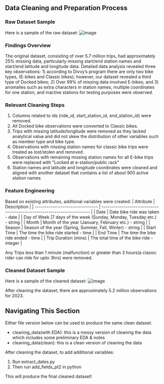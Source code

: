 ## Data Cleaning and Preparation Process 

### Raw Dataset Sample 
Here is a sample of the raw dataset:
![image](https://github.com/nshah-11/divvy-bikesharing/assets/97864887/1d4aa1dc-f497-43b3-8e68-7249b8f11ae4)

### Findings Overview
The original dataset, consisting of over 5.7 million trips, had approximately 25% missing data, particularly missing start/end station names and start/end latitude and longitude data. Detailed data analysis revealed three key observations: 1) according to Divvy’s program there are only two bike types, (E-bikes and Classic bikes); however, our dataset revealed a third type of Docked bikes; 2) Over 99% of missing data involved E-bikes; and 3) anomalies such as extra characters in station names, multiple coordinates for one station, and inactive stations for testing purposes were observed.

### Relevant Cleaning Steps 
1. Columns related to ids (ride_id, start_station_id, end_station_id) were removed. 
2. All Docked bike observations were converted to Classic bikes.
3. Trips with missing latitude/longitude were removed as they lacked analytical value and did not skew the distribution of other variables such as member type and bike type.
4. Observations with missing station names for classic bike trips were treated as lost/stolen and removed.
5. Observations with remaining missing station names for all E-bike trips were replaced with "Locked at e-station/public rack"
6. Station names and latitude and longitude coordinates were cleaned and aligned with another dataset that contains a list of about 900 active station names

### Feature Engineering 
Based on existing attributes, addtional variables were created: 
| Attribute                            | Description                                                             | 
| -------------------------------- | ------------------------------------------------------------------------ |
| Date                | Date bike ride was taken - date           | 
| Day of Week              |7 days of the week (Sunday, Monday, Tuesday etc.) - string     |
| Month            | Month of the year (January, February etc.) - string      | 
| Season                   | Season of the year (Spring, Summer, Fall, Winter) - string   | 
| Start Time                   | The time the bike ride started - time   | 
| End Time                   | The time the bike ride ended - time   | 
| Trip Duration (mins)   | The total time of the bike ride - integer    | 

Any Trips less than 1 minute (malfunction) or greater than 3 hours(a classic rider can ride for upto 3hrs) were removed. 

### Cleaned Dataset Sample
Here is a sample of the cleaned dataset: 
![image](https://github.com/nshah-11/divvy-bikesharing/assets/97864887/768d5a34-760b-4bd8-9d22-0160ed2eb930)

After cleaning the dataset, there are approximately 5.2 million observations for 2023.

## Navigating This Section 

Either file version below can be used to produce the same clean dataset.
- cleaning_data(with EDA): this is a messy version of cleaning the data which includes some preliminary EDA & notes 
- cleaning_data(clean): this is a clean version of cleaning the data

After cleaning the dataset, to add additional variables: 
1. Run extract_dates.py
2. Then run add_fields_pt2 in python

This will produce the final cleaned dataset! 



